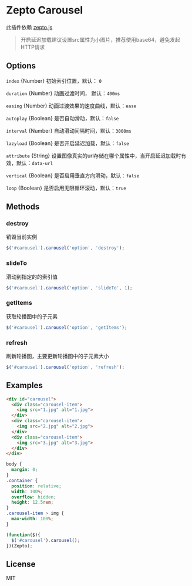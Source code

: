 # Zepto Carousel

此插件依赖 [zepto.js](http://zeptojs.com/)

> 开启延迟加载建议设置src属性为小图片，推荐使用base64，避免发起HTTP请求

## Options

`index` {Number} 初始索引位置，默认： `0`

`duration` {Number} 动画过渡时间， 默认：`400ms`

`easing` {Number} 动画过渡效果的速度曲线，默认：`ease`

`autoplay` {Boolean} 是否自动滑动，默认：`false`

`interval` {Number} 自动滑动间隔时间，默认：`3000ms`

`lazyload` {Boolean} 是否开启延迟加载，默认：`false`

`attribute` {String} 设置图像真实的url存储在哪个属性中，当开启延迟加载时有效，默认：`data-url`

`vertical` {Boolean} 是否启用垂直方向滑动，默认：`false`

`loop` {Boolean} 是否启用无限循环滚动，默认：`true`

## Methods

### destroy  
销毁当前实例  

```js
$('#carousel').carousel('option', 'destroy');
```

### slideTo  
滑动到指定的的索引值  

```js
$('#carousel').carousel('option', 'slideTo', 1);
```

### getItems
获取轮播图中的子元素

```js
$('#carousel').carousel('option', 'getItems');
```

### refresh  
刷新轮播图，主要更新轮播图中的子元素大小

```js
$('#carousel').carousel('option', 'refresh');
```

## Examples

```html
<div id="carousel">
  <div class="carousel-item">
    <img src="1.jpg" alt="1.jpg">
  </div>
  <div class="carousel-item">
    <img src="2.jpg" alt="2.jpg">
  </div>
  <div class="carousel-item">
    <img src="3.jpg" alt="3.jpg">
  </div>
</div>
```

```css
body {
  margin: 0;
}
.container {
  position: relative;
  width: 100%;
  overflow: hidden;
  height: 12.5rem;
}
.carousel-item > img {
  max-width: 100%;
}
```

```js
(function($){
  $('#carousel').carousel();
})(Zepto);
```

## License

MIT
